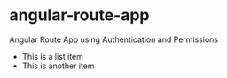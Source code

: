 # angular-route-app
Angular Route App using Authentication and Permissions
 - This is a list item
 - This is another item
